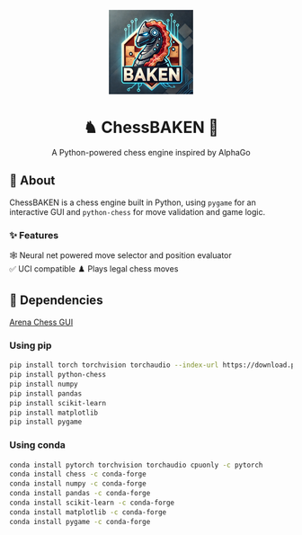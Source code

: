 <p align="center">
  <img src="Images/BaconHorse.webp" width="150" height="150" />
</p>

<h1 align="center">♞ ChessBAKEN 🥓</h1>

<p align="center">
  A Python-powered chess engine inspired by AlphaGo
  <br />
</p>

#### 

## 📌 About

ChessBAKEN is a chess engine built in Python, using `pygame` for an interactive GUI and `python-chess` for move validation and game logic. 

### **✨ Features**

🕸️ Neural net powered move selector and position evaluator  
✅ UCI compatible
♟️ Plays legal chess moves  

## 🚀 Dependencies

[Arena Chess GUI](http://www.playwitharena.de/downloads/arena_3.5.1.zip)

### Using pip
```sh
pip install torch torchvision torchaudio --index-url https://download.pytorch.org/whl/cpu
pip install python-chess
pip install numpy
pip install pandas
pip install scikit-learn
pip install matplotlib
pip install pygame
```
### Using conda
```sh
conda install pytorch torchvision torchaudio cpuonly -c pytorch
conda install chess -c conda-forge
conda install numpy -c conda-forge
conda install pandas -c conda-forge
conda install scikit-learn -c conda-forge
conda install matplotlib -c conda-forge
conda install pygame -c conda-forge
